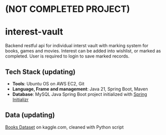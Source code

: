 # (NOT COMPLETED PROJECT)
# interest-vault
Backend restful api for individual interst vault with marking system for books, games and movies. 
Interest can be added into wishlist, or marked as completed. User is required to login to save marked records.

## Tech Stack (updating)
- **Tools**: Ubuntu OS on AWS EC2, Git
- **Language, Frame and management**: Java 21, Spring Boot, Maven
- **Database**: MySQL
Java Spring Boot project initialized with [Spring Initializr](https://start.spring.io/#!type=maven-project&language=java&platformVersion=3.3.2&packaging=jar&jvmVersion=21&groupId=me.wencanp&artifactId=onlineLib&name=onlineLib&description=Demo%20project%20for%20Spring%20Boot&packageName=me.wencanp.onlineLib&dependencies=web,devtools,lombok,security)

## Data (updating)
[Books Dataset](https://www.kaggle.com/datasets/saurabhbagchi/books-dataset) on kaggle.com, cleaned with Python script
